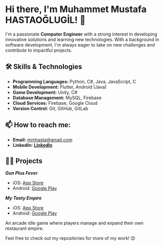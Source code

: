 # Hi there, I'm Muhammet Mustafa HASTAOĞLUGİL! 👋

I'm a passionate **Computer Engineer** with a strong interest in developing innovative solutions and learning new technologies. With a background in software development, I'm always eager to take on new challenges and contribute to impactful projects.

## 🛠 Skills & Technologies
- **Programming Languages:** Python, C#, Java, JavaScript, C
- **Mobile Development:** Flutter, Android (Java)
- **Game Development:** Unity, C#
- **Database Management:** MySQL, Firebase
- **Cloud Services:** Firebase, Google Cloud
- **Version Control:** Git, GitHub, GitLab

## 📫 How to reach me:
- **Email:** mmhasta@gmail.com
- **LinkedIn:** [**LinkedIn**](https://www.linkedin.com/in/muhammet-mustafa-hastao%C4%9Flugil-420999236/)

## 👨‍💻 Projects
***Gun Plus Fever***  
- iOS: [App Store](https://apps.apple.com/tr/app/gun-plus-fever/id6449928628)  
- Android: [Google Play](https://play.google.com/store/apps/details?id=com.BoomCodes.GunPlusFever&hl=en)

***My Tasty Empire***  
- iOS: [App Store](https://apps.apple.com/us/app/my-tasty-empire/id6502766369)  
- Android: [Google Play](https://play.google.com/store/apps/details?id=com.BoomCodes.MyTastyEmpire&hl=en)  

An arcade idle game where players manage and expand their own restaurant empire.


Feel free to check out my repositories for more of my work! 😊
